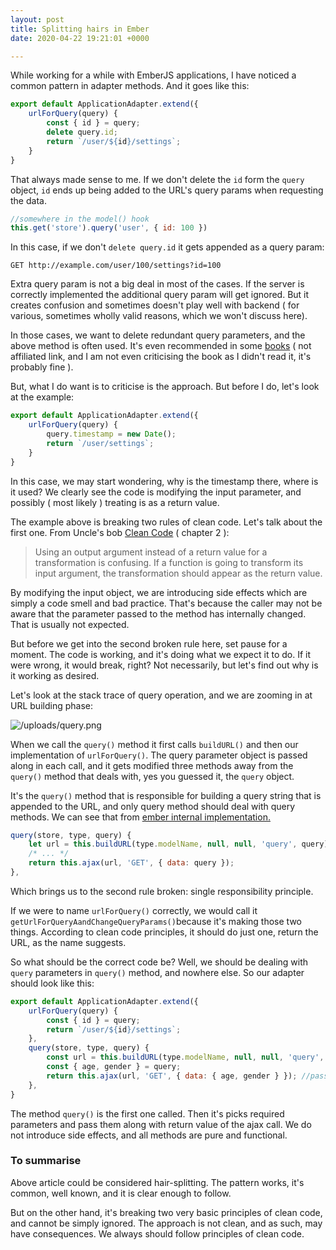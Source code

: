 ```yaml
---
layout: post
title: Splitting hairs in Ember
date: 2020-04-22 19:21:01 +0000

---
```

While working for a while with EmberJS applications, I have noticed a common pattern in adapter methods. And it goes like this:

```javascript
export default ApplicationAdapter.extend({
    urlForQuery(query) {
        const { id } = query;
        delete query.id;
        return `/user/${id}/settings`;
    }
}
```

That always made sense to me. If we don't delete the `id` form the `query` object, `id` ends up being added to the URL's query params when requesting the data.

```javascript
//somewhere in the model() hook
this.get('store').query('user', { id: 100 })
```

In this case, if we don't `delete query.id` it gets appended as a query param:

    GET http://example.com/user/100/settings?id=100

Extra query param is not a big deal in most of the cases. If the server is correctly implemented the additional query param will get ignored. But it creates confusion and sometimes doesn't play well with backend ( for various, sometimes wholly valid reasons, which we won't discuss here).

In those cases, we want to delete redundant query parameters, and the above method is often used. It's even recommended in some [books](https://github.com/skaterdav85/ember-data-in-the-wild/blob/master/chapter5/app/adapters/contact.js) ( not affiliated link, and I am not even criticising the book as I didn't read it, it's probably fine ).

But, what I do want is to criticise is the approach. But before I do, let's look at the example:

```javascript
export default ApplicationAdapter.extend({
    urlForQuery(query) {
        query.timestamp = new Date(); 
        return `/user/settings`;
    }
}
```

In this case, we may start wondering, why is the timestamp there, where is it used? We clearly see the code is modifying the input parameter, and possibly ( most likely ) treating is as a return value.

The example above is breaking two rules of clean code. Let's talk about the first one. From Uncle's bob [Clean Code](https://www.amazon.com/Clean-Code-Handbook-Software-Craftsmanship-ebook/dp/B001GSTOAM) ( chapter 2 ):

> Using an output argument instead of a return value for a transformation is confusing. If a function is going to transform its input argument, the transformation should appear as the return value.

By modifying the input object, we are introducing side effects which are simply a code smell and bad practice. That's because the caller may not be aware that the parameter passed to the method has internally changed. That is usually not expected.

But before we get into the second broken rule here, set pause for a moment. The code is working, and it's doing what we expect it to do. If it were wrong, it would break, right? Not necessarily, but let's find out why is it working as desired.

Let's look at the stack trace of query operation, and we are zooming in at URL building phase:

![/uploads/query.png](https://app.forestry.io/sites/bpygrjjbkx-ida/body-media//uploads/query.png)

When we call the `query()` method it first calls `buildURL()` and then our implementation of `urlForQuery()`. The query parameter object is passed along in each call, and it gets modified three methods away from the `query()` method that deals with, yes you guessed it, the `query` object.

It's the `query()` method that is responsible for building a query string that is appended to the URL, and only query method should deal with query methods. We can see that from [ember internal implementation. ](https://github.com/emberjs/data/blob/v3.10.0/addon/adapters/rest.js#L552)

```javascript   
query(store, type, query) {
    let url = this.buildURL(type.modelName, null, null, 'query', query);
    /* ... */ 
    return this.ajax(url, 'GET', { data: query });
},
```

Which brings us to the second rule broken: single responsibility principle.

If we were to name `urlForQuery()` correctly, we would call it `getUrlForQueryAandChangeQueryParams()`because it's making those two things. According to clean code principles, it should do just one, return the URL, as the name suggests.

So what should be the correct code be? Well, we should be dealing with `query` parameters in `query()` method, and nowhere else. So our adapter should look like this:

```javascript
export default ApplicationAdapter.extend({
    urlForQuery(query) {
        const { id } = query;
        return `/user/${id}/settings`;
    },
    query(store, type, query) {
        const url = this.buildURL(type.modelName, null, null, 'query', query);
      	const { age, gender } = query;
        return this.ajax(url, 'GET', { data: { age, gender } }); //pass it along with params required
    },
}
```

The method `query()` is the first one called. Then it's picks required parameters and pass them along with return value of the ajax call. We do not introduce side effects, and all methods are pure and functional.

### To summarise

Above article could be considered hair-splitting. The pattern works, it's common, well known, and it is clear enough to follow.

But on the other hand, it's breaking two very basic principles of clean code, and cannot be simply ignored. The approach is not clean, and as such, may have consequences. We always should follow principles of clean code.